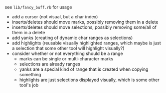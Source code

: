 see `lib/fancy_buff.rb` for usage

- add a cursor (not visual, but a char index)
- inserts/deletes should move marks, possibly removing them in a delete
- inserts/deletes should move selections, possibly removing some/all of them in a delete
- add yanks (creating of dynamic char ranges as selections)
- add highlights (reusable visually highlighted ranges, which maybe is just a
  selection that some other tool will highlight visually?)
- consider whether or not everything should be a range
  - marks can be single or multi-character marks
  - selections are already ranges
  - yanks are a special kind of range that is created when copying something
  - highlights are just selections displayed visually, which is some other
    tool's job
